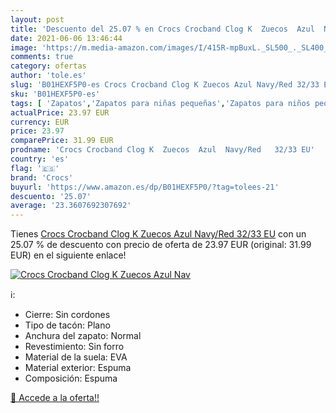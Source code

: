 ```yaml
---
layout: post
title: 'Descuento del 25.07 % en Crocs Crocband Clog K  Zuecos  Azul  Nav'
date: 2021-06-06 13:46:44
image: 'https://m.media-amazon.com/images/I/415R-mpBuxL._SL500_._SL400_.jpg'
comments: true
category: ofertas
author: 'tole.es'
slug: 'B01HEXF5P0-es Crocs Crocband Clog K Zuecos Azul Navy/Red 32/33 EU'
sku: 'B01HEXF5P0-es'
tags: [ 'Zapatos','Zapatos para niñas pequeñas','Zapatos para niños pequeños','Zapatos y complementos','Zuecos y mules para niña','Zuecos y mules para niño','crocs','zuecos', ]
actualPrice: 23.97 EUR
currency: EUR
price: 23.97
comparePrice: 31.99 EUR
prodname: 'Crocs Crocband Clog K  Zuecos  Azul  Navy/Red   32/33 EU'
country: 'es'
flag: '🇪🇸'
brand: 'Crocs'
buyurl: 'https://www.amazon.es/dp/B01HEXF5P0/?tag=tolees-21'
descuento: '25.07'
average: '23.3607692307692'
---
```


Tienes [Crocs Crocband Clog K  Zuecos  Azul  Navy/Red   32/33 EU](https://www.amazon.es/dp/B01HEXF5P0/?tag=tolees-21) con un 25.07 % de descuento con precio de oferta de 23.97 EUR (original: 31.99 EUR) en el siguiente enlace!

[![Crocs Crocband Clog K  Zuecos  Azul  Nav](https://m.media-amazon.com/images/I/415R-mpBuxL._SL500_._SL400_.jpg)](https://www.amazon.es/dp/B01HEXF5P0/?tag=tolees-21)

ℹ️:

- Cierre: Sin cordones
- Tipo de tacón: Plano
- Anchura del zapato: Normal
- Revestimiento: Sin forro
- Material de la suela: EVA
- Material exterior: Espuma
- Composición: Espuma

[🛒 Accede a la oferta!!](https://www.amazon.es/dp/B01HEXF5P0/?tag=tolees-21)
